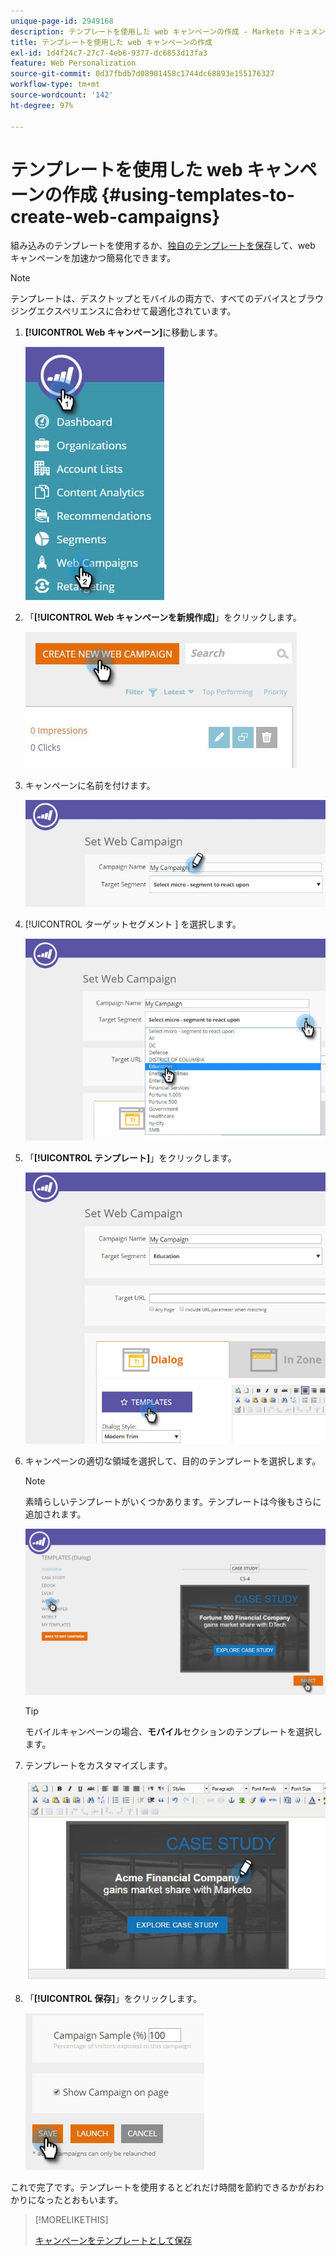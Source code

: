 ```yaml
---
unique-page-id: 2949168
description: テンプレートを使用した web キャンペーンの作成 - Marketo ドキュメント - 製品ドキュメント
title: テンプレートを使用した web キャンペーンの作成
exl-id: 1d4f24c7-27c7-4eb6-9377-dc6853d13fa3
feature: Web Personalization
source-git-commit: 0d37fbdb7d08901458c1744dc68893e155176327
workflow-type: tm+mt
source-wordcount: '142'
ht-degree: 97%

---
```


# テンプレートを使用した web キャンペーンの作成 {#using-templates-to-create-web-campaigns}

組み込みのテンプレートを使用するか、[独自のテンプレートを保存](save-your-campaign-as-a-template.md)して、web キャンペーンを加速かつ簡易化できます。

>[!NOTE]
>
>テンプレートは、デスクトップとモバイルの両方で、すべてのデバイスとブラウジングエクスペリエンスに合わせて最適化されています。

1. **[!UICONTROL Web キャンペーン]**&#x200B;に移動します。

   ![](assets/web-campaigns-hand.jpg)

1. 「**[!UICONTROL Web キャンペーンを新規作成]**」をクリックします。

   ![](assets/create-new-web-campaign-create-hand.jpg)

1. キャンペーンに名前を付けます。

   ![](assets/set-web-campaign-my-campaign-hand.jpg)

1. [!UICONTROL  ターゲットセグメント ] を選択します。

   ![](assets/set-web-campaign-education.jpg)

1. 「**[!UICONTROL テンプレート]**」をクリックします。

   ![](assets/templates.png)

1. キャンペーンの適切な領域を選択して、目的のテンプレートを選択します。

   >[!NOTE]
   >
   >素晴らしいテンプレートがいくつかあります。テンプレートは今後もさらに追加されます。

   ![](assets/select.png)

   >[!TIP]
   >
   >モバイルキャンペーンの場合、**モバイル**&#x200B;セクションのテンプレートを選択します。

1. テンプレートをカスタマイズします。

   ![](assets/customize-template.jpg)

1. 「**[!UICONTROL 保存]**」をクリックします。

   ![](assets/click-save-hand.jpg)

これで完了です。テンプレートを使用するとどれだけ時間を節約できるかがおわかりになったとおもいます。

>[!MORELIKETHIS]
>
>[キャンペーンをテンプレートとして保存](/help/marketo/product-docs/web-personalization/using-templates/save-your-campaign-as-a-template.md)

